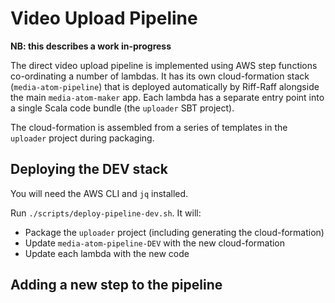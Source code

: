 # Video Upload Pipeline

**NB: this describes a work in-progress**

The direct video upload pipeline is implemented using AWS step functions co-ordinating
a number of lambdas. It has its own cloud-formation stack (`media-atom-pipeline`) that
is deployed automatically by Riff-Raff alongside the main `media-atom-maker` app. Each
lambda has a separate entry point into a single Scala code bundle (the `uploader` SBT
project).

The cloud-formation is assembled from a series of templates in the `uploader` project
during packaging.

## Deploying the DEV stack

You will need the AWS CLI and `jq` installed.

Run `./scripts/deploy-pipeline-dev.sh`. It will:

- Package the `uploader` project (including generating the cloud-formation)
- Update `media-atom-pipeline-DEV` with the new cloud-formation
- Update each lambda with the new code

## Adding a new step to the pipeline
